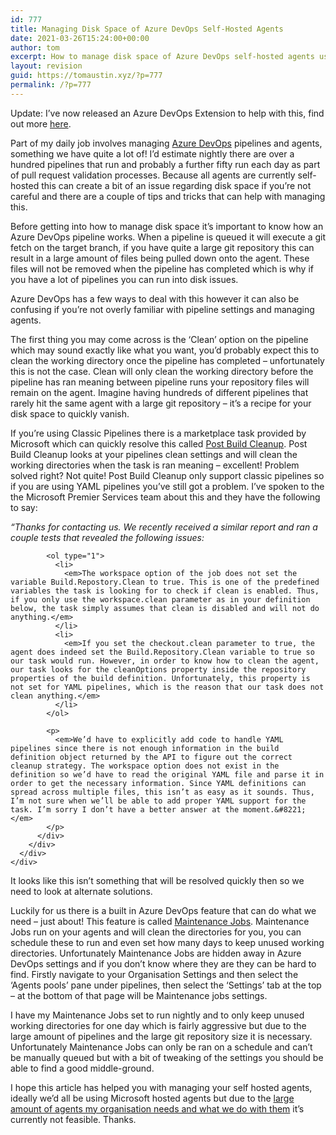 ```yaml
---
id: 777
title: Managing Disk Space of Azure DevOps Self-Hosted Agents
date: 2021-03-26T15:24:00+00:00
author: tom
excerpt: How to manage disk space of Azure DevOps self-hosted agents using pipeline tasks and maintenance jobs.
layout: revision
guid: https://tomaustin.xyz/?p=777
permalink: /?p=777
---
```

Update: I&#8217;ve now released an Azure DevOps Extension to help with this, find out more [here](https://tomaustin.xyz/2021/03/14/clean-sources-directory-an-azure-devops-pipeline-extension-task/).

Part of my daily job involves managing [Azure DevOps](https://azure.microsoft.com/en-gb/services/devops/) pipelines and agents, something we have quite a lot of! I&#8217;d estimate nightly there are over a hundred pipelines that run and probably a further fifty run each day as part of pull request validation processes. Because all agents are currently self-hosted this can create a bit of an issue regarding disk space if you&#8217;re not careful and there are a couple of tips and tricks that can help with managing this.

Before getting into how to manage disk space it&#8217;s important to know how an Azure DevOps pipeline works. When a pipeline is queued it will execute a git fetch on the target branch, if you have quite a large git repository this can result in a large amount of files being pulled down onto the agent. These files will not be removed when the pipeline has completed which is why if you have a lot of pipelines you can run into disk issues.

Azure DevOps has a few ways to deal with this however it can also be confusing if you&#8217;re not overly familiar with pipeline settings and managing agents. 

The first thing you may come across is the &#8216;Clean&#8217; option on the pipeline which may sound exactly like what you want, you&#8217;d probably expect this to clean the working directory once the pipeline has completed &#8211; unfortunately this is not the case. Clean will only clean the working directory before the pipeline has ran meaning between pipeline runs your repository files will remain on the agent. Imagine having hundreds of different pipelines that rarely hit the same agent with a large git repository &#8211; it&#8217;s a recipe for your disk space to quickly vanish. 

If you&#8217;re using Classic Pipelines there is a marketplace task provided by Microsoft which can quickly resolve this called [Post Build Cleanup](https://marketplace.visualstudio.com/items?itemName=mspremier.PostBuildCleanup&targetId=8eefb3ec-c76a-4d9b-9ea7-f9cb7662c2e9). Post Build Cleanup looks at your pipelines clean settings and will clean the working directories when the task is ran meaning &#8211; excellent! Problem solved right? Not quite! Post Build Cleanup only support classic pipelines so if you are using YAML pipelines you&#8217;ve still got a problem. I&#8217;ve spoken to the the Microsoft Premier Services team about this and they have the following to say:

<div class="wp-block-group">
  <div class="wp-block-group__inner-container">
    <div class="wp-block-group">
      <div class="wp-block-group__inner-container">
        <div class="wp-block-group">
          <div class="wp-block-group__inner-container">
            <p>
              <em>&#8220;Thanks for contacting us. We recently received a similar report and ran a couple tests that revealed the following issues:</em>
            </p>
            
            <ol type="1">
              <li>
                <em>The workspace option of the job does not set the variable Build.Repostory.Clean to true. This is one of the predefined variables the task is looking for to check if clean is enabled. Thus, if you only use the workspace.clean parameter as in your definition below, the task simply assumes that clean is disabled and will not do anything.</em>
              </li>
              <li>
                <em>If you set the checkout.clean parameter to true, the agent does indeed set the Build.Repository.Clean variable to true so our task would run. However, in order to know how to clean the agent, our task looks for the cleanOptions property inside the repository properties of the build definition. Unfortunately, this property is not set for YAML pipelines, which is the reason that our task does not clean anything.</em>
              </li>
            </ol>
            
            <p>
              <em>We’d have to explicitly add code to handle YAML pipelines since there is not enough information in the build definition object returned by the API to figure out the correct cleanup strategy. The workspace option does not exist in the definition so we’d have to read the original YAML file and parse it in order to get the necessary information. Since YAML definitions can spread across multiple files, this isn’t as easy as it sounds. Thus, I’m not sure when we’ll be able to add proper YAML support for the task. I’m sorry I don’t have a better answer at the moment.&#8221;</em>
            </p>
          </div>
        </div>
      </div>
    </div>
  </div>
</div>

It looks like this isn&#8217;t something that will be resolved quickly then so we need to look at alternate solutions.

Luckily for us there is a built in Azure DevOps feature that can do what we need &#8211; just about! This feature is called [Maintenance Jobs](https://docs.microsoft.com/en-us/azure/devops/pipelines/agents/pools-queues?view=azure-devops&tabs=yaml%2Cbrowser). Maintenance Jobs run on your agents and will clean the directories for you, you can schedule these to run and even set how many days to keep unused working directories. Unfortunately Maintenance Jobs are hidden away in Azure DevOps settings and if you don&#8217;t know where they are they can be hard to find. Firstly navigate to your Organisation Settings and then select the &#8216;Agents pools&#8217; pane under pipelines, then select the &#8216;Settings&#8217; tab at the top &#8211; at the bottom of that page will be Maintenance jobs settings. 

I have my Maintenance Jobs set to run nightly and to only keep unused working directories for one day which is fairly aggressive but due to the large amount of pipelines and the large git repository size it is necessary. Unfortunately Maintenance Jobs can only be ran on a schedule and can&#8217;t be manually queued but with a bit of tweaking of the settings you should be able to find a good middle-ground.

I hope this article has helped you with managing your self hosted agents, ideally we&#8217;d all be using Microsoft hosted agents but due to the [large amount of agents my organisation needs and what we do with them](https://tomaustin.xyz/presentations/) it&#8217;s currently not feasible. Thanks.